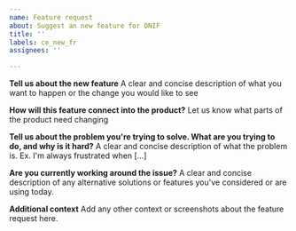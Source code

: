 ```yaml
---
name: Feature request
about: Suggest an new feature for DNIF
title: ''
labels: ce_new_fr
assignees: ''

---
```


**Tell us about the new feature**
A clear and concise description of what you want to happen or the change you would like to see

**How will this feature connect into the product?**
Let us know what parts of the product need changing

**Tell us about the problem you're trying to solve. What are you trying to do, and why is it hard?**
A clear and concise description of what the problem is. Ex. I'm always frustrated when [...]

**Are you currently working around the issue?**
A clear and concise description of any alternative solutions or features you've considered or are using today.

**Additional context**
Add any other context or screenshots about the feature request here.
